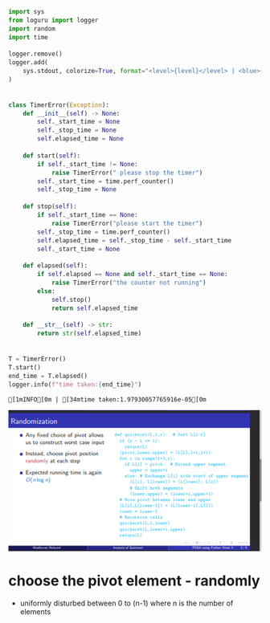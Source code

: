 ```python
import sys
from loguru import logger
import random
import time

logger.remove()
logger.add(
    sys.stdout, colorize=True, format="<level>{level}</level> | <blue>{message}</blue>"
)


class TimerError(Exception):
    def __init__(self) -> None:
        self._start_time = None
        self._stop_time = None
        self.elapsed_time = None

    def start(self):
        if self._start_time != None:
            raise TimerError(" please stop the timer")
        self._start_time = time.perf_counter()
        self._stop_time = None

    def stop(self):
        if self._start_time == None:
            raise TimerError("please start the timer")
        self._stop_time = time.perf_counter()
        self.elapsed_time = self._stop_time - self._start_time
        self._start_time = None

    def elapsed(self):
        if self.elapsed == None and self._start_time == None:
            raise TimerError("the counter not running")
        else:
            self.stop()
            return self.elapsed_time

    def __str__(self) -> str:
        return str(self.elapsed_time)


T = TimerError()
T.start()
end_time = T.elapsed()
logger.info(f"time taken:{end_time}")
```

    [1mINFO[0m | [34mtime taken:1.97930057765916e-05[0m


![image.png](quicksort_anaylsis_3.2_files/image.png)

# choose the pivot element - randomly 
- uniformly disturbed between 0 to (n-1) where n is the number of elements 

